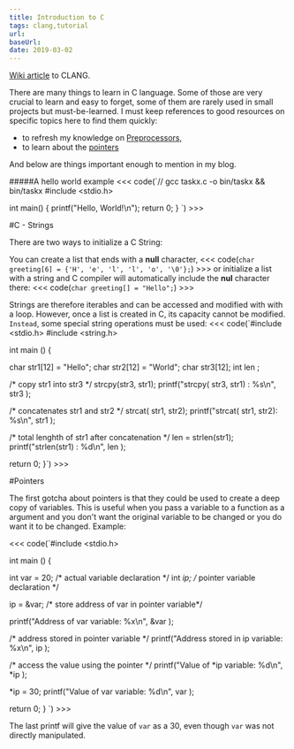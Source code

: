 ```yaml
---
title: Introduction to C
tags: clang,tutorial
url: 
baseUrl: 
date: 2019-03-02
---
```


 [Wiki article](https://en.wikipedia.org/wiki/C_%28programming_language%29) to CLANG.

There are many things to learn in C language. Some of those are very crucial to learn and easy to forget, some of them are rarely used in small projects but must-be-learned. I must keep references to good resources on specific topics here to find them quickly:

- to refresh my knowledge on [Preprocessors](https://www.techonthenet.com/c_language/directives/index.php), 
- to learn about the [pointers](https://www.tutorialspoint.com/cprogramming/c_pointers.htm)



And below are things important enough to mention in my blog.

#####A hello world example
 <<< code(`// gcc taskx.c -o bin/taskx && bin/taskx
#include <stdio.h>

int main() {
  printf("Hello, World!\\n");
  return 0;
}
`) >>> 

#C - Strings

There are two ways to initialize a C String:

You can  create a list that ends with a **null**  character,
 <<< code(`char greeting[6] = {'H', 'e', 'l', 'l', 'o', '\0'};`) >>>
or initialize a list with a string and C compiler will automatically include the **nul**  character there:
 <<< code(`char greeting[] = "Hello";`) >>> 

Strings are therefore iterables and can be accessed and modified with with a loop. However, once a list is created in C, its capacity cannot be modified. `Instead`, some special string operations must be used:
 <<< code(`#include <stdio.h>
#include <string.h>

int main () {

   char str1[12] = "Hello";
   char str2[12] = "World";
   char str3[12];
   int  len ;

   /* copy str1 into str3 */
   strcpy(str3, str1);
   printf("strcpy( str3, str1) :  %s\\n", str3 );

   /* concatenates str1 and str2 */
   strcat( str1, str2);
   printf("strcat( str1, str2):   %s\\n", str1 );

   /* total lenghth of str1 after concatenation */
   len = strlen(str1);
   printf("strlen(str1) :  %d\\n", len );

   return 0;
}`) >>> 

#Pointers

The first gotcha about pointers is that they could be used to create a deep copy of variables. This is useful when you pass a variable to a function as a argument and you don't want the original variable to be changed or you do want it to be changed. Example:

 <<< code(`#include <stdio.h>

int main () {

   int  var = 20;   /* actual variable declaration */
   int  *ip;        /* pointer variable declaration */

   ip = &var;  /* store address of var in pointer variable*/

   printf("Address of var variable: %x\\n", &var  );

   /* address stored in pointer variable */
   printf("Address stored in ip variable: %x\\n", ip );

   /* access the value using the pointer */
   printf("Value of *ip variable: %d\\n", *ip );

   *ip = 30;
   printf("Value of var variable: %d\\n", var  );

   return 0;
}
`) >>> 

The last printf will give the value of `var` as a 30, even though `var` was not directly manipulated.
